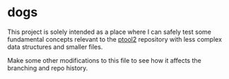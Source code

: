 dogs
=====

This project is solely intended as a place where I can safely test some fundamental concepts relevant to the [ptool2](http://www.github.com/trynthink/ptool2) repository with less complex data structures and smaller files. 

Make some other modifications to this file to see how it affects the branching and repo history.